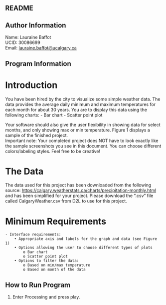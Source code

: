 ## README

Author Information
--------------------------------------------------------------------------------
Name:   Lauraine Baffot   
UCID:   30086699                     
Email:  lauraine.baffot@ucalgary.ca

Program Information
--------------------------------------------------------------------------------
# Introduction 
You have been hired by the city to visualize some simple weather data. The data provides the 
average daily minimum and maximum temperatures for each month for about 30 years. You 
are to display this data using the following charts: 
    - Bar chart 
    - Scatter point plot  

Your software should also give the user flexibility in showing data for select months, and only 
showing max or min temperature. Figure 1 displays a sample of the finished project.  
Important note: Your completed project does NOT have to look exactly like the sample 
screenshots you see in this document. You can choose different colors/labeling styles. Feel 
free to be creative!  

# The Data 
The data used for this project has been downloaded from the following source: 
https://calgary.weatherstats.ca/charts/precipitation-monthly.html 
and has been simplified for your project. Please download the “.csv” file called CalgaryWeather.csv 
from D2L to use for this project.  

# Minimum Requirements 
    - Interface requirements: 
        • Appropriate axis and labels for the graph and data (see Figure 1) 
        • Options allowing the user to choose different types of plots  
            o Bar chart 
            o Scatter point plot  
        • Options to filter the data: 
            o Based on min/max temperature 
            o Based on month of the data 

How to Run Program
--------------------------------------------------------------------------------
1. Enter Processing and press play.
